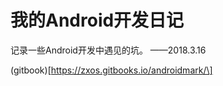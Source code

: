 # 我的Android开发日记

记录一些Android开发中遇见的坑。   ——2018.3.16

\(gitbook\)\[https://zxos.gitbooks.io/androidmark/\]

